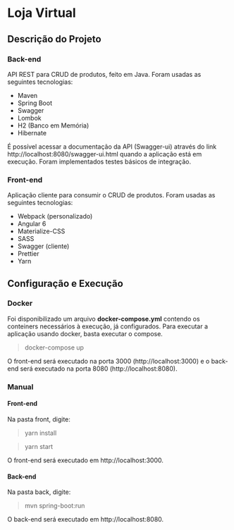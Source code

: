 # Loja Virtual

## Descrição do Projeto

### Back-end

API REST para CRUD de produtos, feito em Java. Foram usadas as seguintes tecnologias:

* Maven
* Spring Boot
* Swagger
* Lombok
* H2 (Banco em Memória)
* Hibernate

É possível acessar a documentação da API (Swagger-ui) através do link http://localhost:8080/swagger-ui.html quando a aplicação está em execução. Foram implementados testes básicos de integração.

### Front-end

Aplicação cliente para consumir o CRUD de produtos. Foram usadas as seguintes tecnologias: 

* Webpack (personalizado)
* Angular 6
* Materialize-CSS
* SASS
* Swagger (cliente)
* Prettier
* Yarn

## Configuração e Execução

### Docker

Foi disponibilizado um arquivo **docker-compose.yml** contendo os conteiners necessários à execução, já configurados. Para executar a aplicação usando docker, basta executar o compose.
> docker-compose up

O front-end será executado na porta 3000 (http://localhost:3000) e o back-end será executado na porta 8080 (http://localhost:8080).

### Manual

#### Front-end

Na pasta front, digite:
> yarn install

> yarn start

O front-end será executado em http://localhost:3000.

#### Back-end

Na pasta back, digite:
>mvn spring-boot:run

O back-end será executado em http://localhost:8080.
